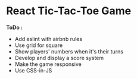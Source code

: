 # React Tic-Tac-Toe Game

**ToDo :**
+ Add eslint with airbnb rules
+ Use grid for square
+ Show players' numbers when it's their turns
+ Develop and display a score system
+ Make the game responsive
+ Use CSS-in-JS

